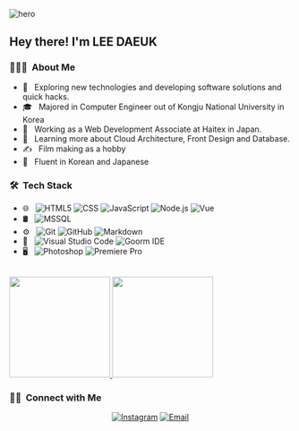 ![hero](https://user-images.githubusercontent.com/46176241/102213907-cdd63800-3f1a-11eb-8cda-810fe7423e9f.jpeg)


<h2> Hey there! I'm LEE DAEUK</h2>

<h3> 👨🏻‍💻 &nbsp;About Me </h3>

- 🤔 &nbsp; Exploring new technologies and developing software solutions and quick hacks.
- 🎓 &nbsp; Majored in Computer Engineer out of Kongju National University in Korea
- 💼 &nbsp; Working as a Web Development Associate at Haitex in Japan.
- 🌱 &nbsp; Learning more about Cloud Architecture, Front Design and Database.
- ✍️ &nbsp; Film making as a hobby
- :speech_balloon: &nbsp; Fluent in Korean and Japanese
<h3> 🛠 &nbsp;Tech Stack</h3>

- 🌐 &nbsp;
  ![HTML5](https://img.shields.io/badge/-HTML5-333333?style=flat&logo=HTML5)
  ![CSS](https://img.shields.io/badge/-CSS-333333?style=flat&logo=CSS3&logoColor=1572B6)
  ![JavaScript](https://img.shields.io/badge/-JavaScript-333333?style=flat&logo=javascript)
  ![Node.js](https://img.shields.io/badge/-Node.js-333333?style=flat&logo=node.js)
  ![Vue](https://img.shields.io/badge/-Vue-333333?style=flat&logo=vue.js)
- 🛢 &nbsp;
  ![MSSQL](https://img.shields.io/badge/-MSSQL-333333?style=flat&logo=microsoft-sql-server)
- ⚙️ &nbsp;
  ![Git](https://img.shields.io/badge/-Git-333333?style=flat&logo=git)
  ![GitHub](https://img.shields.io/badge/-GitHub-333333?style=flat&logo=github)
  ![Markdown](https://img.shields.io/badge/-Markdown-333333?style=flat&logo=markdown)
- 🔧 &nbsp;
  ![Visual Studio Code](https://img.shields.io/badge/-Visual%20Studio%20Code-333333?style=flat&logo=visual-studio-code&logoColor=007ACC)
  ![Goorm IDE](https://img.shields.io/badge/-Goorm-333333?style=flat&logo=icloud)
- 🖥 &nbsp;
  ![Photoshop](https://img.shields.io/badge/-Photoshop-333333?style=flat&logo=adobe-photoshop)
  ![Premiere Pro](https://img.shields.io/badge/-PremierePro-333333?style=flat&logo=adobe-Premiere-pro)

<br/>

<a href="https://github.com/LEEDAEUK">
  <img height="180em" src="https://github-readme-stats.vercel.app/api?username=LEEDAEUK&theme=buefy&show_icons=true" />
  <img height="180em" src="https://github-readme-stats.vercel.app/api/top-langs/?username=LEEDAEUK&theme=buefy&layout=compact" />
</a>

<br/>

<h3> 🤝🏻 &nbsp;Connect with Me </h3>

<p align="center">
<!-- <a href="https://www.adityavsingh.com/"><img alt="Website" src="https://img.shields.io/badge/Website-www.adityavsingh.com-blue?style=flat-square&logo=google-chrome"></a> -->
<!-- <a href="https://www.linkedin.com/in/AVS1508/"><img alt="LinkedIn" src="https://img.shields.io/badge/LinkedIn-Aditya%20Vikram%20Singh-blue?style=flat-square&logo=linkedin"></a> -->
<a href="https://www.instagram.com/dae_uks/"><img alt="Instagram" src="https://img.shields.io/badge/Instagram-dae_uks-blue?style=flat-square&logo=instagram"></a>
<a href="mailto:eodnr96@gmail.com"><img alt="Email" src="https://img.shields.io/badge/Email-eodnr96@gmail.com-blue?style=flat-square&logo=gmail"></a>
</p>

